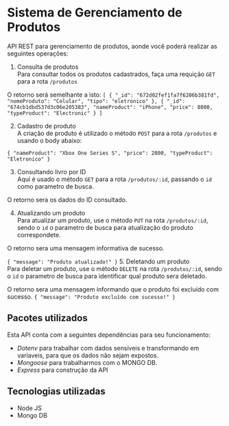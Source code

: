 <h1>Sistema de Gerenciamento de Produtos</h1>

API REST para gerenciamento de produtos, aonde você poderá realizar as seguintes operações:

1. Consulta de produtos<br>
Para consultar todos os produtos cadastrados, faça uma requição ``GET`` para a rota ``/produtos``

O retorno será semelhante a isto:
``
[
    {
        "_id": "672d02fef1fa7f6206b381fd",
        "nomeProduto": "Celular",
        "tipo": "eletronico"
    },
    {
        "_id": "674cb1dbd537d3c06e205383",
        "nameProduct": "iPhone",
        "price": 8000,
        "typeProduct": "Electronic"
    }
]
``

2. Cadastro de produto<br>
A criação de produto é utilizado o método ``POST`` para a rota ``/produtos`` e usando o body abaixo:

``
{
    "nameProduct": "Xbox One Series S",
    "price": 2800,
    "typeProduct": "Eletronico"
}
``

3. Consultando livro por ID<br>
Aqui é usado o método ``GET`` para a rota ``/produtos/:id``, passando o ``id`` como parametro de busca.

O retorno sera os dados do ID consultado.

4. Atualizando um produto<br>
Para atualizar um produto, use o método ``PUT`` na rota ``/produtos/:id``, sendo o ``id`` o parametro de busca para atualização do produto correspondete.

O retorno sera uma mensagem informativa de sucesso.

``
{
    "message": "Produto atualizado!"
}
``
5. Deletando um produto<br>
Para deletar um produto, use o método ``DELETE`` na rota ``/produtos/:id``, sendo o ``id`` o parametro de busca para identificar qual produto sera deletado.

O retorno sera uma mensagem informando que o produto foi excluído com sucesso.
``
{
    "message": "Produto excluído com sucesso!"
}
``

## Pacotes utilizados

Esta API conta com a seguintes dependências para seu funcionamento:
- _Dotenv_ para trabalhar com dados sensíveis e transformando em varíaveis, para que os dados não sejam expostos.
- _Mongoose_ para trabalharmos com o MONGO DB.
- _Express_ para construção da API

## Tecnologias utilizadas
- Node JS
- Mongo DB